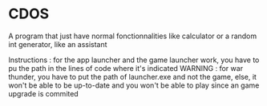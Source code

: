 # CDOS
A program that just have normal fonctionnalities like calculator or a random int generator, like an assistant 

Instructions : 
for the app launcher and the game launcher work, you have to pu the path in the lines of code where it's indicated
WARNING : for war thunder, you have to put the path of launcher.exe and not the game, else, it won't be able to be up-to-date and you won't be able to play since an game upgrade is commited
